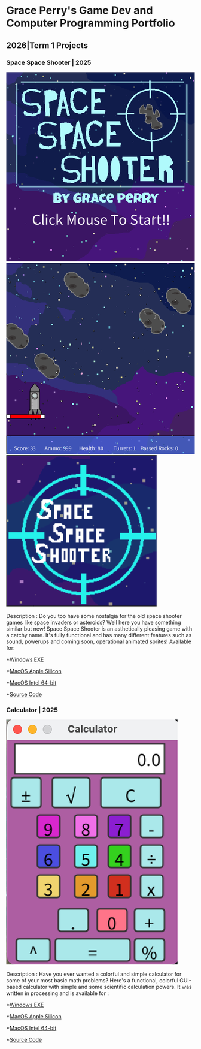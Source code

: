# Grace Perry's Game Dev and Computer Programming Portfolio

## 2026|Term 1 Projects

### Space Space Shooter | 2025

![Space Space Shooter Start Screen](https://github.com/GrassPerry/GameDevPortfolio/blob/main/images/SpaceGameStart.png?raw=true)
![Space Space Shooter Game](https://github.com/GrassPerry/GameDevPortfolio/blob/main/images/SpaceGame.png?raw=true)
![Space Space Shooter Logo](https://github.com/GrassPerry/GameDevPortfolio/blob/main/images/LogoSG.png)

Description : Do you too have some nostalgia for the old space shooter games like space invaders or asteroids? Well here you have something similar but new! Space Space Shooter is an asthetically pleasing game with a catchy name. It's fully functional and has many different features such as sound, powerups and coming soon, operational animated sprites! Available for:



*[Windows EXE](https://github.com/GrassPerry/GameDevPortfolio/blob/main/src/SpaceGame/windows-amd64.zip)

*[MacOS Apple Silicon](https://github.com/GrassPerry/GameDevPortfolio/blob/main/src/SpaceGame/macos-aarch64.zip)

*[MacOS Intel 64-bit](https://github.com/GrassPerry/GameDevPortfolio/blob/main/src/SpaceGame/macos-x86_64.zip)

*[Source Code](https://github.com/GrassPerry/GameDevPortfolio/tree/main/src/SpaceGame/SpaceGame)

### Calculator | 2025

![Calculator](https://github.com/GrassPerry/GameDevPortfolio/blob/main/images/calculator.png?raw=true)

Description : Have you ever wanted a colorful and simple calculator for some of your most basic math problems? Here's a functional, colorful GUI-based calculator with simple and some scientific calculation powers. It was written in processing and is available for :

*[Windows EXE](https://github.com/GrassPerry/GameDevPortfolio/blob/main/src/calc/windows-amd64.zip)

*[MacOS Apple Silicon](https://github.com/GrassPerry/GameDevPortfolio/blob/main/src/calc/macos-aarch64.zip)

*[MacOS Intel 64-bit](https://github.com/GrassPerry/GameDevPortfolio/blob/main/src/calc/macos-x86_64.zip)

*[Source Code](https://github.com/GrassPerry/GameDevPortfolio/tree/main/src/calc/Calculator)
